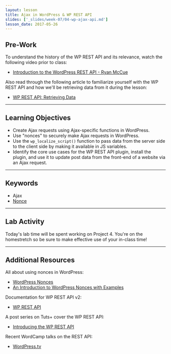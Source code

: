 ```yaml
---
layout: lesson
title: Ajax in WordPress & WP REST API
slides: ['_slides/week-07/04-wp-ajax-api.md']
lesson_date: 2017-05-26
---
```


## Pre-Work

To understand the history of the WP REST API and its relevance, watch the following video prior to class:

- [Introduction to the WordPress REST API - Ryan McCue](https://youtu.be/tV4IuS_KnvU)

Also read through the following article to familiarize yourself with the WP REST API and how we'll be retrieving data from it during the lesson:

- [WP REST API: Retrieving Data](https://code.tutsplus.com/tutorials/wp-rest-api-retrieving-data--cms-24694)

---

## Learning Objectives

- Create Ajax requests using Ajax-specific functions in WordPress.
- Use "nonces" to securely make Ajax requests in WordPress.
- Use the `wp_localize_script()` function to pass data from the server side to the client side by making it available in JS variables.
- Identify the core use cases for the WP REST API plugin, install the plugin, and use it to update post data from the front-end of a website via an Ajax request.

---

## Keywords

- Ajax
- [Nonce](https://codex.wordpress.org/WordPress_Nonces)

---

## Lab Activity

Today's lab time will be spent working on Project 4. You're on the homestretch so be sure to make effective use of your in-class time!

---

## Additional Resources

All about using nonces in WordPress:

- [WordPress Nonces](https://codex.wordpress.org/WordPress_Nonces)
- [An Introduction to WordPress Nonces with Examples](https://www.elegantthemes.com/blog/tips-tricks/an-introduction-to-wordpress-nonces-with-examples)

Documentation for WP REST API v2:

- [WP REST API](http://v2.wp-api.org/)

A post series on Tuts+ cover the WP REST API:

- [Introducing the WP REST API](https://code.tutsplus.com/series/introducing-the-wp-rest-api--cms-896)

Recent WordCamp talks on the REST API:

- [WordPress.tv](http://wordpress.tv/?s=rest+api)
